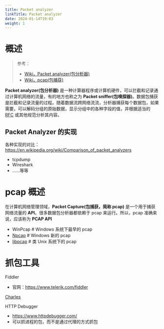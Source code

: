 ```yaml
---
title: Packet analyzer
linkTitle: Packet analyzer
date: 2024-01-14T19:03
weight: 1
---
```


# 概述

> 参考：
>
> - [Wiki，Packet analyzer(包分析器)](https://en.wikipedia.org/wiki/Packet_analyzer)
> - [Wiki，pcap(包捕获)](https://en.wikipedia.org/wiki/Pcap)

**Packet analyzer(包分析器)** 是一种计算器程序或计算机硬件，可以拦截和记录通过计算机网络的流量，有的地方也称之为 **Packet sniffer(包嗅探器)**。数据包捕获是拦截和记录流量的过程。随着数据流跨网络流流，分析器捕获每个数据包，如果需要，可以解码分组的原始数据，显示分组中的各种字段的值，并根据适当的 [RFC](docs/x_标准化/Internet/IETF.md) 或其他规范分析其内容。

## Packet Analyzer 的实现

各种实现的对比：<https://en.wikipedia.org/wiki/Comparison_of_packet_analyzers>

- tcpdump
- Wireshark
- ......等等

# pcap 概述

在计算机网络管理领域，**Packet Capture(包捕获，简称 pcap)** 是一个用于捕获网络流量的 **API**。很多数据包分析器都依赖于 pcap 来运行。所以，pcap 准确来说，应该称为 **PCAP API**

- WinPcap # Windows 系统下最早的 pcap
- [Npcap](https://nmap.org/npcap/) # Windows 新的 pcap
- [libpcap](https://www.tcpdump.org/) # 类 Unix 系统下的 pcap

# 抓包工具

Fiddler

- 官网：<https://www.telerik.com/fiddler>

[Charles](docs/7.信息安全/Packet%20analyzer/Charles.md)

HTTP Debugger

- https://www.httpdebugger.com/
- 可以抓进程的包，而不是通过代理的方式抓包